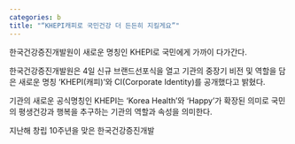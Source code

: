 ```yaml
---
categories: b
title: "“KHEPI캐피로 국민건강 더 든든히 지킬게요”"
---
```

한국건강증진개발원이 새로운 명칭인 KHEPI로 국민에게 가까이 다가간다.



한국건강증진개발원은 4일 신규 브랜드선포식을 열고 기관의 중장기 비전 및 역할을 담은 새로운 명칭 &lsquo;KHEPI(캐피)&rsquo;와 CI(Corporate Identity)를 공개했다고 밝혔다.

기관의 새로운 공식명칭인 KHEPI는 &lsquo;Korea Health&rsquo;와 &lsquo;Happy&rsquo;가 확장된 의미로 국민의 평생건강과 행복을 추구하는 기관의 역할과 속성을 의미한다.

지난해 창립 10주년을 맞은 한국건강증진개발